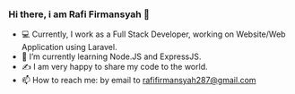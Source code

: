 ### Hi there, i am Rafi Firmansyah 👋

- :computer: Currently, I work as a Full Stack Developer, working on Website/Web Application using Laravel.
- 🌱 I’m currently learning Node.JS and ExpressJS.
- :writing_hand: I am very happy to share my code to the world.
- 📫 How to reach me:  by email to rafifirmansyah287@gmail.com
